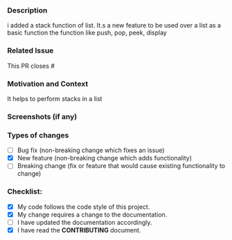 <!-- ⚠️⚠️ Do Not Delete These Comments. ⚠️⚠️ -->
<!-- Please read these comments/instructions carefully and do accordingly  -->
<!-- Read our contributing document : https://github.com/SVijayB/PyHub/blob/master/.github/CONTRIBUTING.md -->
<!-- Read our Rules of Conduct: https://github.com/SVijayB/PyHub/blob/master/.github/CODE_OF_CONDUCT.md -->
<!--- Provide a general summary of your changes in the Title above -->

### Description
<!--- Describe your changes in detail -->
i added a stack function of list. It.s a new feature to be used over a list as a basic function
the function like push, pop, peek, display
### Related Issue
<!--- This project only accepts pull requests related to open issues -->
<!--- If suggesting a new feature or change, please discuss it in an issue first -->
<!--- If fixing a bug, there should be an issue describing it with steps to reproduce -->
<!--- Please link to the issue here (Enter the issue number): -->
This PR closes # 

### Motivation and Context
<!--- Why is this change required? What problem does it solve? -->
It helps to perform stacks in a list 
### Screenshots (if any)

### Types of changes
<!--- What types of changes does your code introduce? Put an `x` in all the boxes that apply: -->
- [ ] Bug fix (non-breaking change which fixes an issue)
- [x] New feature (non-breaking change which adds functionality)
- [ ] Breaking change (fix or feature that would cause existing functionality to change)

### Checklist:
<!--- Go over all the following points, and put an `x` in all the boxes that apply. -->
<!--- If you're unsure about any of these, don't hesitate to ask. We're here to help! -->
- [x] My code follows the code style of this project.
- [x] My change requires a change to the documentation.
- [ ] I have updated the documentation accordingly.
- [x] I have read the **CONTRIBUTING** document.

<!-- Before submitting, click on the preview tab to check your work so far-->

